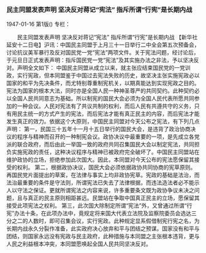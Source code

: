 ### 民主同盟发表声明  坚决反对蒋记“宪法”  指斥所谓“行宪”是长期内战

1947-01-16
第1版()
专栏：

　　民主同盟发表声明
    坚决反对蒋记“宪法”
    指斥所谓“行宪”是长期内战
    【新华社延安十二日电】沪讯：中国民主同盟于上月三十一日举行二中全会第五次预备会，讨论抗议美军暴行及反对国民党一党“宪法”两项文件。关于宪法问题，经讨论后，于元旦日正式发表声明：指斥国民党一党“宪法”及其实施办法之非法，予以坚决反对。声明全文如下：
    中国民主同盟从成立以来，就主张应结束国民党的一党训政，实行宪政，但本同盟鉴于中国过去宪法失败的历史，故坚决主张实施宪政必以国家的和平为先决条件，而尤特别尊重制宪机关，以期真能达到实现宪政之目的。宪法为国家的根本大法，同时亦是全国人民一种神圣尊严的共同契约。此种契约必以全国人民共同意志为基础。所以制宪的国民大会必须为全国人民代表所愿共同参加的一种会议。人民对宪法有了共议共制的权利，而后人民有共遵共守的义务，只有用民主统一的方式产生的宪法，而后宪法才能有真正民主的内容，而后宪法才能发生真正的效力。依据这个大原则，中国民主同盟对今天公布之宪法，有下列几点声明：
    第一，民国三十五年十一月十五日举行的国民大会，是违背了政治协商决议的程序与精神而召开的一种制宪会议。政协决议中最重要的一项，是先成立各党派的联合政府，而后由此一举国一致的政府共同召集国民大会以制定宪法，共同担负实施宪政的责任，这种决议程序与精神已被政府完全破坏了。中国民主同盟站在维护政协的立场，拒绝参加此次国大。因此，本同盟对今天公布的宪法愿保留其接受的权利。
    第二，根据政协决议，国民大会必须依据政协共同协商的宪草原则。再国民党片面提出的草案，在法律与事实上均非政协宪草。宪政的基础是法治，而法治最重要的条件是守法则，所谓宪法已失去了法律根据，而违法造法者必不能示人以守法之保证。更就所谓宪法之内容来说，许多重要条文既为政协争议未决之问题，且与真正的民主原则相距甚远。民盟站在争取中国真正民主的立场，愿保留其接受此项宪法之权利。
    第三，此次国大除制定所谓“宪法”外，又曾通过所谓“行宪”办法十条，在此项办法中，竟规定将来国大代表立法院及监察院委员会选达三分之二的人数时，即可召集会议，实行宪政。此种规定显系假借制宪行宪之名，为长期内战永久分裂作准备，此实政府决心放弃和平与团结之预谋。国家没有和平与团结，则国家永远没有宪政与民主政府，此种措施与本同盟之主张根本违背，更与人民之利益根本冲突，本同盟愿唤起全国人民共同坚决反对。
